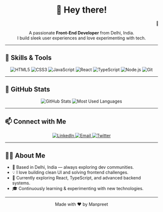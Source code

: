 <h1 align="center">👋 Hey there!</h1>

<p align="center">
  <marquee behavior="scroll" direction="left" scrollamount="10">
    🚀 Hey there! I'm Manpreet Singh 🚀
  </marquee>
</p>

<p align="center">
  A passionate <strong>Front-End Developer</strong> from Delhi, India.<br>
  I build sleek user experiences and love experimenting with tech.
</p>

---

## 🔧 Skills & Tools

<p align="center">
  <img src="https://img.shields.io/badge/HTML5-E34F26?logo=html5&style=for-the-badge" alt="HTML5"/>
  <img src="https://img.shields.io/badge/CSS3-1572B6?logo=css3&style=for-the-badge" alt="CSS3"/>
  <img src="https://img.shields.io/badge/JavaScript-F7DF1E?logo=javascript&style=for-the-badge" alt="JavaScript"/>
  <img src="https://img.shields.io/badge/React-61DAFB?logo=react&style=for-the-badge" alt="React"/>
  <img src="https://img.shields.io/badge/TypeScript-3178C6?logo=typescript&style=for-the-badge" alt="TypeScript"/>
  <img src="https://img.shields.io/badge/Node.js-339933?logo=node.js&style=for-the-badge" alt="Node.js"/>
  <img src="https://img.shields.io/badge/Git-F05032?logo=git&style=for-the-badge" alt="Git"/>
</p>

---

## 🚀 GitHub Stats

<p align="center">
  <img src="https://github-readme-stats.vercel.app/api?username=manpreetnub23&show_icons=true&theme=radical" alt="GitHub Stats"/>
  <img src="https://github-readme-stats.vercel.app/api/top-langs/?username=manpreetnub23&layout=compact&theme=vision-friendly-dark" alt="Most Used Languages"/>
</p>

---

## 📫 Connect with Me

<p align="center">
  <a href="https://www.linkedin.com/in/manpreetnub23">
    <img src="https://img.shields.io/badge/LinkedIn-0A66C2?logo=linkedin&style=for-the-badge" alt="LinkedIn"/>
  </a>
  <a href="mailto:singhmanpreet0107@gmail.com">
    <img src="https://img.shields.io/badge/Email-D14836?logo=gmail&style=for-the-badge" alt="Email"/>
  </a>
  <a href="https://x.com/manpreetnub23">
    <img src="https://img.shields.io/badge/Twitter-1DA1F2?logo=x&style=for-the-badge" alt="Twitter"/>
  </a>
</p>

---

## 👨‍💻 About Me

- 📍 Based in Delhi, India — always exploring dev communities.
- 💡 I love building clean UI and solving frontend challenges.
- 🚀 Currently exploring React, TypeScript, and advanced backend systems.
- 🎓 Continuously learning & experimenting with new technologies.

---

<p align="center">
  Made with ❤️ by Manpreet
</p>
